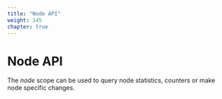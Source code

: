```yaml
---
title: "Node API"
weight: 145
chapter: true
---
```


# Node API

The *node* scope can be used to query node statistics, counters or make
node specific changes.
